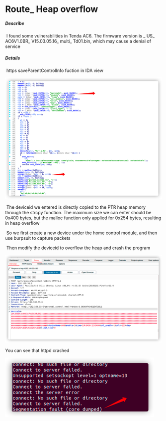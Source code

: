 # Route_ Heap overflow

##### Describe

​	I found some vulnerabilities in Tenda AC6. The firmware version is  _ US_ AC6V1.0BR_ V15.03.05.16_ multi_ Td01.bin, which may cause a denial of service 

##### Details

​	https saveParentControlInfo fuction in IDA view

<img src="./Tenda/image-20210826114251359.png" alt="image-20210826114251359" style="zoom:50%;" />



​	The deviceid we entered is directly copied to the PTR heap memory through the strcpy function. The maximum size we can enter should be 0x400 bytes, but the malloc function only applied for 0x254 bytes, resulting in heap overflow

​	So we first create a new device under the home control module, and then use burpsuit to capture packets

​	Then modify the deviceid to overflow the heap and crash the program

<img src="./Tenda/image-20210826120446468.png" alt="image-20210826120446468" style="zoom:50%;" />

You can see that httpd crashed

<img src="./Tenda/image-20210826120822098.png" alt="image-20210826120822098" style="zoom:50%;" />

